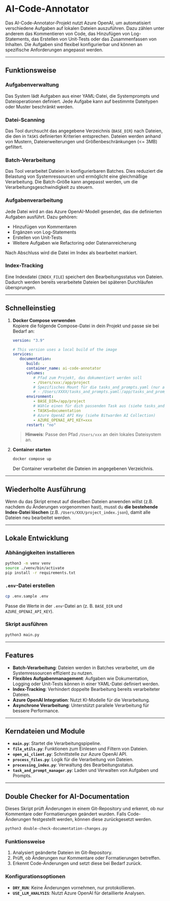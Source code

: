 # AI-Code-Annotator

Das AI-Code-Annotator-Projekt nutzt Azure OpenAI, um automatisiert verschiedene Aufgaben auf lokalen Dateien auszuführen. Dazu zählen unter anderem das Kommentieren von Code, das Hinzufügen von Log-Statements, das Erstellen von Unit-Tests oder das Zusammenfassen von Inhalten. Die Aufgaben sind flexibel konfigurierbar und können an spezifische Anforderungen angepasst werden.

---

## Funktionsweise

### Aufgabenverwaltung
Das System lädt Aufgaben aus einer YAML-Datei, die Systemprompts und Dateioperationen definiert. Jede Aufgabe kann auf bestimmte Dateitypen oder Muster beschränkt werden.

### Datei-Scanning
Das Tool durchsucht das angegebene Verzeichnis (`BASE_DIR`) nach Dateien, die den in `TASKS` definierten Kriterien entsprechen. Dateien werden anhand von Mustern, Dateierweiterungen und Größenbeschränkungen (<= 3MB) gefiltert.

### Batch-Verarbeitung
Das Tool verarbeitet Dateien in konfigurierbaren Batches. Dies reduziert die Belastung von Systemressourcen und ermöglicht eine gleichmäßige Verarbeitung. Die Batch-Größe kann angepasst werden, um die Verarbeitungsgeschwindigkeit zu steuern.

### Aufgabenverarbeitung
Jede Datei wird an das Azure OpenAI-Modell gesendet, das die definierten Aufgaben ausführt. Dazu gehören:
- Hinzufügen von Kommentaren
- Ergänzen von Log-Statements
- Erstellen von Unit-Tests
- Weitere Aufgaben wie Refactoring oder Datenanreicherung

Nach Abschluss wird die Datei im Index als bearbeitet markiert.

### Index-Tracking
Eine Indexdatei (`INDEX_FILE`) speichert den Bearbeitungsstatus von Dateien. Dadurch werden bereits verarbeitete Dateien bei späteren Durchläufen übersprungen.

---

## Schnelleinstieg

1. **Docker Compose verwenden**  
   Kopiere die folgende Compose-Datei in dein Projekt und passe sie bei Bedarf an:

   ```yaml
   version: "3.9"
   
   # This version uses a local build of the image
   services:
      documentation:
         build: .
         container_name: ai-code-annotator
         volumes:
            # Pfad zum Projekt, das dokumentiert werden soll
            - /Users/xxx:/app/project
            # Spezifisches Mount für die tasks_and_prompts.yaml (nur anzugeben, wenn du spezifische Tasks, Dateifilter oder eigene Aufgaben verwenden willst)
            # - /Users/XXXX/tasks_and_prompts.yaml:/app/tasks_and_prompts.yaml
         environment:
            - BASE_DIR=/app/project
            # Wähle einen für dich passenden Task aus (siehe tasks_and_prompts.yaml)
            - TASKS=documentation
            # Azure OpenAI API Key (siehe Bitwarden AI Collection)
            - AZURE_OPENAI_API_KEY=xxx
         restart: "no"
   ```

   > **Hinweis**: Passe den Pfad `/Users/xxx` an dein lokales Dateisystem an.

2. **Container starten**  
   ```bash
   docker compose up
   ```
   Der Container verarbeitet die Dateien im angegebenen Verzeichnis.

---

## Wiederholte Ausführung

Wenn du das Skript erneut auf dieselben Dateien anwenden willst (z.B. nachdem du Änderungen vorgenommen hast), musst du **die bestehende Index-Datei löschen** (z.B. `/Users/XXX/project_index.json`), damit alle Dateien neu bearbeitet werden.

---

## Lokale Entwicklung

### Abhängigkeiten installieren

```bash
python3 -m venv venv
source ./venv/bin/activate 
pip install -r requirements.txt
```

### `.env`-Datei erstellen

```bash
cp .env.sample .env
```
Passe die Werte in der `.env`-Datei an (z. B. `BASE_DIR` und `AZURE_OPENAI_API_KEY`).

### Skript ausführen

```bash
python3 main.py
```

---

## Features

- **Batch-Verarbeitung**: Dateien werden in Batches verarbeitet, um die Systemressourcen effizient zu nutzen.
- **Flexibles Aufgabenmanagement**: Aufgaben wie Dokumentation, Logging oder Unit-Tests können in einer YAML-Datei definiert werden.
- **Index-Tracking**: Verhindert doppelte Bearbeitung bereits verarbeiteter Dateien.
- **Azure OpenAI Integration**: Nutzt KI-Modelle für die Verarbeitung.
- **Asynchrone Verarbeitung**: Unterstützt parallele Verarbeitung für bessere Performance.

---

## Kerndateien und Module

- **`main.py`**: Startet die Verarbeitungspipeline.
- **`file_utils.py`**: Funktionen zum Einlesen und Filtern von Dateien.
- **`open_ai_client.py`**: Schnittstelle zur Azure OpenAI API.
- **`process_files.py`**: Logik für die Verarbeitung von Dateien.
- **`processing_index.py`**: Verwaltung des Bearbeitungsstatus.
- **`task_and_prompt_manager.py`**: Laden und Verwalten von Aufgaben und Prompts.

---

## Double Checker for AI-Documentation

Dieses Skript prüft Änderungen in einem Git-Repository und erkennt, ob nur Kommentare oder Formatierungen geändert wurden. Falls Code-Änderungen festgestellt werden, können diese zurückgesetzt werden.

```bash
python3 double-check-documentation-changes.py
```

### Funktionsweise
1. Analysiert geänderte Dateien im Git-Repository.
2. Prüft, ob Änderungen nur Kommentare oder Formatierungen betreffen.
3. Erkennt Code-Änderungen und setzt diese bei Bedarf zurück.

### Konfigurationsoptionen
- **`DRY_RUN`**: Keine Änderungen vornehmen, nur protokollieren.
- **`USE_LLM_ANALYSIS`**: Nutzt Azure OpenAI für detaillierte Analysen.
